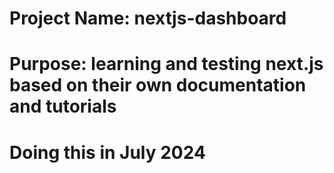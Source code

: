 # Project Name: nextjs-dashboard
# Purpose: learning and testing next.js based on their own documentation and tutorials
# Doing this in July 2024
